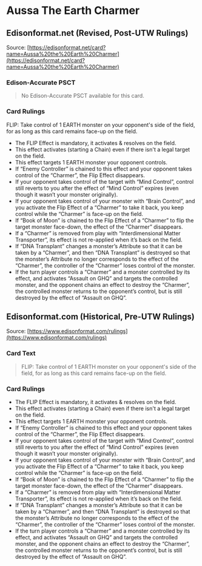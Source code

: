 # Aussa The Earth Charmer

## Edisonformat.net (Revised, Post-UTW Rulings)

Source: [https://edisonformat.net/card?name=Aussa%20the%20Earth%20Charmer](https://edisonformat.net/card?name=Aussa%20the%20Earth%20Charmer)

### Edison-Accurate PSCT

> No Edison-Accurate PSCT available for this card.

### Card Rulings

FLIP: Take control of 1 EARTH monster on your opponent's side of the field, for as long as this card remains face-up on the field.
*   The FLIP Effect is mandatory, it activates & resolves on the field.
*   This effect activates (starting a Chain) even if there isn't a legal target on the field.
*   This effect targets 1 EARTH monster your opponent controls.
*   If “Enemy Controller” is chained to this effect and your opponent takes control of the “Charmer”, the Flip Effect disappears.
*   If your opponent takes control of the target with “Mind Control”, control still reverts to you after the effect of “Mind Control” expires (even though it wasn’t your monster originally).
*   If your opponent takes control of your monster with “Brain Control”, and you activate the Flip Effect of a “Charmer” to take it back, you keep control while the “Charmer” is face-up on the field.
*   If “Book of Moon” is chained to the Flip Effect of a “Charmer” to flip the target monster face-down, the effect of the “Charmer” disappears.
*   If a “Charmer” is removed from play with “Interdimensional Matter Transporter”, its effect is not re-applied when it’s back on the field.
*   If “DNA Transplant” changes a monster’s Attribute so that it can be taken by a “Charmer”, and then “DNA Transplant” is destroyed so that the monster’s Attribute no longer corresponds to the effect of the “Charmer”, the controller of the “Charmer” loses control of the monster.
*   If the turn player controls a “Charmer” and a monster controlled by its effect, and activates “Assault on GHQ” and targets the controlled monster, and the opponent chains an effect to destroy the “Charmer”, the controlled monster returns to the opponent’s control, but is still destroyed by the effect of “Assault on GHQ”.


## Edisonformat.com (Historical, Pre-UTW Rulings)

Source: [https://www.edisonformat.com/rulings](https://www.edisonformat.com/rulings)

### Card Text

> FLIP: Take control of 1 EARTH monster on your opponent's side of the field, for as long as this card remains face-up on the field.

### Card Rulings

*   The FLIP Effect is mandatory, it activates & resolves on the field.
*   This effect activates (starting a Chain) even if there isn't a legal target on the field.
*   This effect targets 1 EARTH monster your opponent controls.
*   If “Enemy Controller” is chained to this effect and your opponent takes control of the “Charmer”, the Flip Effect disappears.
*   If your opponent takes control of the target with “Mind Control”, control still reverts to you after the effect of “Mind Control” expires (even though it wasn’t your monster originally).
*   If your opponent takes control of your monster with “Brain Control”, and you activate the Flip Effect of a “Charmer” to take it back, you keep control while the “Charmer” is face-up on the field.
*   If “Book of Moon” is chained to the Flip Effect of a “Charmer” to flip the target monster face-down, the effect of the “Charmer” disappears.
*   If a “Charmer” is removed from play with “Interdimensional Matter Transporter”, its effect is not re-applied when it’s back on the field.
*   If “DNA Transplant” changes a monster’s Attribute so that it can be taken by a “Charmer”, and then “DNA Transplant” is destroyed so that the monster’s Attribute no longer corresponds to the effect of the “Charmer”, the controller of the “Charmer” loses control of the monster.
*   If the turn player controls a “Charmer” and a monster controlled by its effect, and activates “Assault on GHQ” and targets the controlled monster, and the opponent chains an effect to destroy the “Charmer”, the controlled monster returns to the opponent’s control, but is still destroyed by the effect of “Assault on GHQ”.


